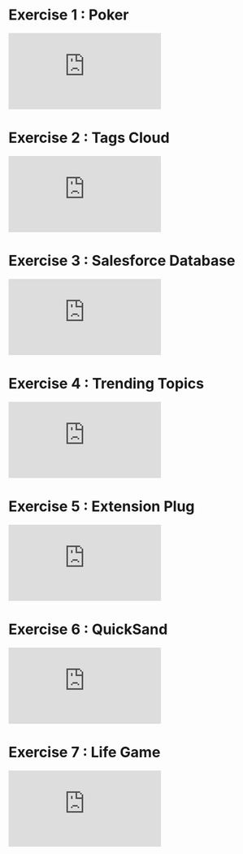 # Exercise 1 : Poker

![alt text][ex1]

# Exercise 2 : Tags Cloud

![alt text][ex2]

# Exercise 3 : Salesforce Database

![alt text][ex3]

# Exercise 4 : Trending Topics

![alt text][ex4]

# Exercise 5 : Extension Plug

![alt text][ex5]

# Exercise 6 : QuickSand

![alt text][ex6]

# Exercise 7 : Life Game

![alt text][ex7]

[ex1]: https://github.com/glegoux/mdf/blob/master/2015/ex1-poker/answer.py "ex1"
[ex2]: https://github.com/glegoux/mdf/blob/master/2015/ex2-tags-cloud/answer.py "ex2"
[ex3]: https://github.com/glegoux/mdf/blob/master/2015/ex3-salesforce-database/answer.py "ex3"
[ex4]: https://github.com/glegoux/mdf/blob/master/2015/ex4-trending-topics/answer.py "ex4"
[ex5]: https://github.com/glegoux/mdf/blob/master/2015/ex5-extension-plug/answer.py "ex5"
[ex6]: https://github.com/glegoux/mdf/blob/master/2015/ex6-quicksand/answer.py "ex6"
[ex7]: https://github.com/glegoux/mdf/blob/master/2015/ex7-life-game/answer.py "ex7"
